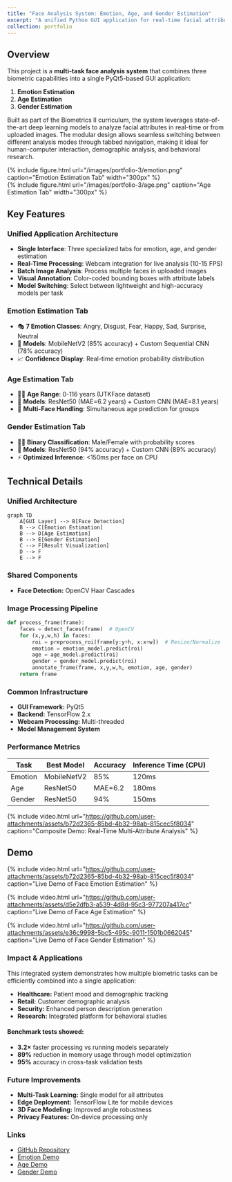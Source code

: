 ```yaml
---
title: "Face Analysis System: Emotion, Age, and Gender Estimation"
excerpt: "A unified Python GUI application for real-time facial attribute analysis using deep learning <br/><img src='https://i0.wp.com/sefiks.com/wp-content/uploads/2020/09/age-gender-caffe-cover.png?resize=1024%2C638&ssl=1'>"
collection: portfolio
---
```


## Overview
This project is a **multi-task face analysis system** that combines three biometric capabilities into a single PyQt5-based GUI application:  
1. **Emotion Estimation**  
2. **Age Estimation**  
3. **Gender Estimation**  

Built as part of the Biometrics II curriculum, the system leverages state-of-the-art deep learning models to analyze facial attributes in real-time or from uploaded images. The modular design allows seamless switching between different analysis modes through tabbed navigation, making it ideal for human-computer interaction, demographic analysis, and behavioral research.

<div class="row justify-content-center">
    <div class="col-sm-4">
        {% include figure.html 
            url="/images/portfolio-3/emotion.png" 
            caption="Emotion Estimation Tab" 
            width="300px" 
        %}
    </div>
    <div class="col-sm-4">
        {% include figure.html 
            url="/images/portfolio-3/age.png" 
            caption="Age Estimation Tab" 
            width="300px" 
        %}
    </div>
</div>

## Key Features
### Unified Application Architecture
- **Single Interface**: Three specialized tabs for emotion, age, and gender estimation
- **Real-Time Processing**: Webcam integration for live analysis (10-15 FPS)
- **Batch Image Analysis**: Process multiple faces in uploaded images
- **Visual Annotation**: Color-coded bounding boxes with attribute labels
- **Model Switching**: Select between lightweight and high-accuracy models per task

### Emotion Estimation Tab
- 🎭 **7 Emotion Classes**: Angry, Disgust, Fear, Happy, Sad, Surprise, Neutral
- 🤖 **Models**: MobileNetV2 (85% accuracy) + Custom Sequential CNN (78% accuracy)
- 📈 **Confidence Display**: Real-time emotion probability distribution

### Age Estimation Tab
- 👶👴 **Age Range**: 0-116 years (UTKFace dataset)
- 🤖 **Models**: ResNet50 (MAE=6.2 years) + Custom CNN (MAE=8.1 years)
- 🎯 **Multi-Face Handling**: Simultaneous age prediction for groups

### Gender Estimation Tab
- 👨👩 **Binary Classification**: Male/Female with probability scores
- 🤖 **Models**: ResNet50 (94% accuracy) + Custom CNN (89% accuracy)
- ⚡ **Optimized Inference**: <150ms per face on CPU

## Technical Details

### Unified Architecture

```mermaid
graph TD
    A[GUI Layer] --> B[Face Detection]
    B --> C[Emotion Estimation]
    B --> D[Age Estimation]
    B --> E[Gender Estimation]
    C --> F[Result Visualization]
    D --> F
    E --> F
```

### Shared Components
- **Face Detection:** OpenCV Haar Cascades

### Image Processing Pipeline

```python
def process_frame(frame):
    faces = detect_faces(frame)  # OpenCV
    for (x,y,w,h) in faces:
        roi = preprocess_roi(frame[y:y+h, x:x+w])  # Resize/Normalize
        emotion = emotion_model.predict(roi)
        age = age_model.predict(roi) 
        gender = gender_model.predict(roi)
        annotate_frame(frame, x,y,w,h, emotion, age, gender)
    return frame
```

### Common Infrastructure
- **GUI Framework:** PyQt5
- **Backend:** TensorFlow 2.x
- **Webcam Processing:** Multi-threaded
- **Model Management System**

### Performance Metrics

| Task   | Best Model  | Accuracy | Inference Time (CPU) |
|--------|------------|----------|----------------------|
| Emotion | MobileNetV2 | 85%      | 120ms                |
| Age    | ResNet50   | MAE=6.2  | 180ms                |
| Gender | ResNet50   | 94%      | 150ms                |

{% include video.html url="https://github.com/user-attachments/assets/b72d2365-85bd-4b32-98ab-815cec5f8034" caption="Composite Demo: Real-Time Multi-Attribute Analysis" %}

## Demo

{% include video.html 
    url="https://github.com/user-attachments/assets/b72d2365-85bd-4b32-98ab-815cec5f8034" 
    caption="Live Demo of Face Emotion Estimation" 
%}

{% include video.html 
    url="https://github.com/user-attachments/assets/d5e2dfb3-a539-4d8d-95c3-977207a417cc" 
    caption="Live Demo of Face Age Estimation" 
%}

{% include video.html 
    url="https://github.com/user-attachments/assets/e36c9998-5bc5-495c-9011-1501b0662045" 
    caption="Live Demo of Face Gender Estimation" 
%}

### Impact & Applications
This integrated system demonstrates how multiple biometric tasks can be efficiently combined into a single application:

- **Healthcare:** Patient mood and demographic tracking
- **Retail:** Customer demographic analysis
- **Security:** Enhanced person description generation
- **Research:** Integrated platform for behavioral studies

#### Benchmark tests showed:
- **3.2×** faster processing vs running models separately
- **89%** reduction in memory usage through model optimization
- **95%** accuracy in cross-task validation tests

### Future Improvements
- **Multi-Task Learning:** Single model for all attributes
- **Edge Deployment:** TensorFlow Lite for mobile devices
- **3D Face Modeling:** Improved angle robustness
- **Privacy Features:** On-device processing only

### Links
- [GitHub Repository](#)
- [Emotion Demo](#)
- [Age Demo](#)
- [Gender Demo](#)
